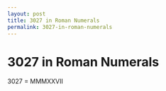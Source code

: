 ```yaml
---
layout: post
title: 3027 in Roman Numerals
permalink: 3027-in-roman-numerals
---
```


# 3027 in Roman Numerals

3027 = MMMXXVII
